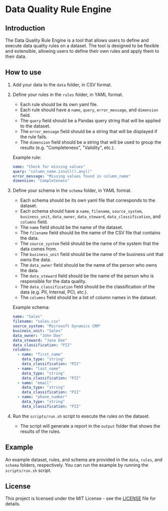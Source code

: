 # Data Quality Rule Engine

## Introduction

The Data Quality Rule Engine is a tool that allows users to define and execute data quality rules on a dataset. The tool is designed to be flexible and extensible, allowing users to define their own rules and apply them to their data.

## How to use

1. Add your data to the `data` folder, in CSV format.

2. Define your rules in the `rules` folder, in YAML format.

   - Each rule should be its own yaml file.
   - Each rule should have a `name`, `query`, `error_message`, and `dimension` field.
   - The `query` field should be a Pandas query string that will be applied to the dataset.
   - The `error_message` field should be a string that will be displayed if the rule fails.
   - The `dimension` field should be a string that will be used to group the results (e.g. "Completeness", "Validity", etc.).

   Example rule:

   ```yaml
   name: "Check for missing values"
   query: "column_name.isnull().any()"
   error_message: "Missing values found in column_name"
   dimension: "Completeness"
   ```

3. Define your schema in the `schema` folder, in YAML format.

   - Each schema should be its own yaml file that corresponds to the dataset.
   - Each schema should have a `name`, `filename`, `source_system`, `business_unit`, `data_owner`, `data_steward`, `data_classification`, and `columns` field.
   - The `name` field should be the name of the dataset.
   - The `filename` field should be the name of the CSV file that contains the data.
   - The `source_system` field should be the name of the system that the data comes from.
   - The `business_unit` field should be the name of the business unit that owns the data.
   - The `data_owner` field should be the name of the person who owns the data.
   - The `data_steward` field should be the name of the person who is responsible for the data quality.
   - The `data_classification` field should be the classification of the data (e.g. PII, Internal, PCI, etc.).
   - The `columns` field should be a list of column names in the dataset.

   Example schema:

   ```yaml
   name: "Sales"
   filename: "sales.csv"
   source_system: "Microsoft Dynamics CRM"
   business_unit: "Sales"
   data_owner: "John Doe"
   data_steward: "Jane Doe"
   data_classification: "PII"
   columns:
     - name: "first_name"
       data_type: "string"
       data_classification: "PII"
     - name: "last_name"
       data_type: "string"
       data_classification: "PII"
     - name: "email"
       data_type: "string"
       data_classification: "PII"
     - name: "phone_number"
       data_type: "string"
       data_classification: "PII"
   ```

4. Run the `scripts/run.sh` script to execute the rules on the dataset.

   - The script will generate a report in the `output` folder that shows the results of the rules.

## Example

An example dataset, rules, and schema are provided in the `data`, `rules`, and `schema` folders, respectively. You can run the example by running the `scripts/run.sh` script.

## License

This project is licensed under the MIT License - see the [LICENSE](LICENSE) file for details.

